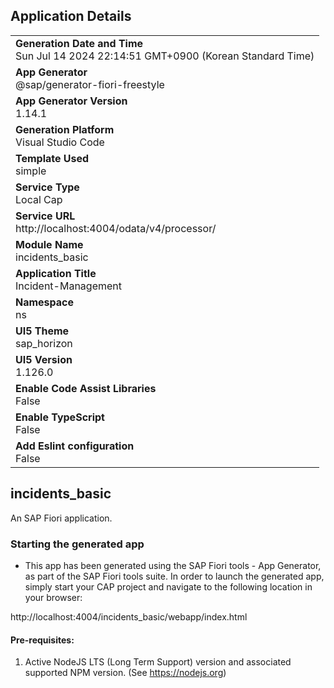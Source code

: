 ## Application Details
|               |
| ------------- |
|**Generation Date and Time**<br>Sun Jul 14 2024 22:14:51 GMT+0900 (Korean Standard Time)|
|**App Generator**<br>@sap/generator-fiori-freestyle|
|**App Generator Version**<br>1.14.1|
|**Generation Platform**<br>Visual Studio Code|
|**Template Used**<br>simple|
|**Service Type**<br>Local Cap|
|**Service URL**<br>http://localhost:4004/odata/v4/processor/
|**Module Name**<br>incidents_basic|
|**Application Title**<br>Incident-Management|
|**Namespace**<br>ns|
|**UI5 Theme**<br>sap_horizon|
|**UI5 Version**<br>1.126.0|
|**Enable Code Assist Libraries**<br>False|
|**Enable TypeScript**<br>False|
|**Add Eslint configuration**<br>False|

## incidents_basic

An SAP Fiori application.

### Starting the generated app

-   This app has been generated using the SAP Fiori tools - App Generator, as part of the SAP Fiori tools suite.  In order to launch the generated app, simply start your CAP project and navigate to the following location in your browser:

http://localhost:4004/incidents_basic/webapp/index.html

#### Pre-requisites:

1. Active NodeJS LTS (Long Term Support) version and associated supported NPM version.  (See https://nodejs.org)


